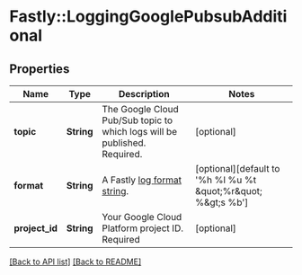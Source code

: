 # Fastly::LoggingGooglePubsubAdditional

## Properties

| Name | Type | Description | Notes |
| ---- | ---- | ----------- | ----- |
| **topic** | **String** | The Google Cloud Pub/Sub topic to which logs will be published. Required. | [optional] |
| **format** | **String** | A Fastly [log format string](https://docs.fastly.com/en/guides/custom-log-formats). | [optional][default to &#39;%h %l %u %t \&quot;%r\&quot; %&amp;gt;s %b&#39;] |
| **project_id** | **String** | Your Google Cloud Platform project ID. Required | [optional] |

[[Back to API list]](../../README.md#endpoints) [[Back to README]](../../README.md)

